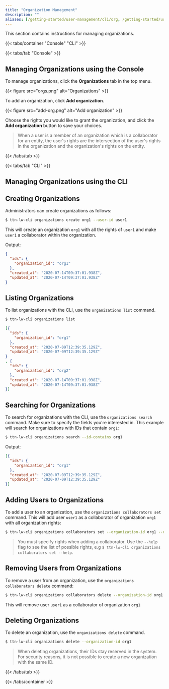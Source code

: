 ```yaml
---
title: "Organization Management"
description: ""
aliases: [/getting-started/user-management/cli/org, /getting-started/user-management/console/org]
---
```


This section contains instructions for managing organizations.

<!--more-->

{{< tabs/container "Console" "CLI" >}}

{{< tabs/tab "Console" >}}

## Managing Organizations using the Console

To manage organizations, click the **Organizations** tab in the top menu.

{{< figure src="orgs.png" alt="Organizations" >}}

To add an organization, click **Add organization**.

{{< figure src="add-org.png" alt="Add organization" >}}

Choose the rights you would like to grant the organization, and click the **Add organization** button to save your choices.

> When a user is a member of an organization which is a collaborator for an entity, the user's rights are the intersection of the user's rights in the organization and the organization's rights on the entity.

{{< /tabs/tab >}}

{{< tabs/tab "CLI" >}}

## Managing Organizations using the CLI

## Creating Organizations

Administrators can create organizations as follows:

```bash
$ ttn-lw-cli organizations create org1 --user-id user1
```

This will create an organization `org1` with all the rights of `user1` and make `user1` a collaborator within the organization.

Output:

```json
{
  "ids": {
    "organization_id": "org1"
  },
  "created_at": "2020-07-14T09:37:01.938Z",
  "updated_at": "2020-07-14T09:37:01.938Z"
}
```

## Listing Organizations

To list organizations with the CLI, use the `organizations list` command.

```bash
$ ttn-lw-cli organizations list
```

```json
[{
  "ids": {
    "organization_id": "org1"
  },
  "created_at": "2020-07-09T12:39:35.129Z",
  "updated_at": "2020-07-09T12:39:35.129Z"
}
, {
  "ids": {
    "organization_id": "org2"
  },
  "created_at": "2020-07-14T09:37:01.938Z",
  "updated_at": "2020-07-14T09:37:01.938Z"
}]
```

## Searching for Organizations

To search for organizations with the CLI, use the `organizations search` command. Make sure to specify the fields you're interested in. This example will search for organizations with IDs that contain `org1`:

```bash
$ ttn-lw-cli organizations search --id-contains org1
```

Output:

```json
[{
  "ids": {
    "organization_id": "org1"
  },
  "created_at": "2020-07-09T12:39:35.129Z",
  "updated_at": "2020-07-09T12:39:35.129Z"
}]
```

## Adding Users to Organizations

To add a user to an organization, use the  `organizations collaborators set` command. This will add user `user1` as a collaborator of organization `org1` with all organization rights:

```bash
$ ttn-lw-cli organizations collaborators set --organization-id org1 --user-id user1 --right-organization-all
```

> You must specify rights when adding a collaborator. Use the `--help` flag to see the list of possible rights, e.g `$ ttn-lw-cli organizations collaborators set --help`.

## Removing Users from Organizations

To remove a user from an organization, use the  `organizations collaborators delete` command:

```bash
$ ttn-lw-cli organizations collaborators delete --organization-id org1 --user-id user1
```

This will remove user `user1` as a collaborator of organization `org1`

## Deleting Organizations

To delete an organization, use the `organizations delete` command.

```bash
$ ttn-lw-cli organizations delete --organization-id org1
```

>  When deleting organizations, their IDs stay reserved in the system. For security reasons, it is not possible to create a new organization with the same ID.

{{< /tabs/tab >}}

{{< /tabs/container >}}

